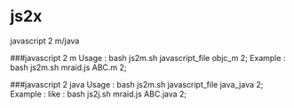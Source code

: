 # js2x
javascript 2 m/java


###javascript 2 m
Usage : bash js2m.sh javascript_file objc_m 2;
Example : bash js2m.sh mraid.js ABC.m 2;



###javascript 2 java
Usage : bash js2m.sh javascript_file java_java 2;
Example : like : bash js2j.sh mraid.js ABC.java 2;
